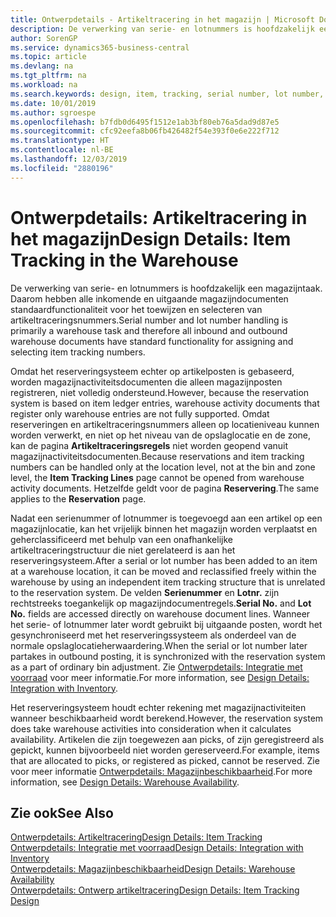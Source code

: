 ```yaml
---
title: Ontwerpdetails - Artikeltracering in het magazijn | Microsoft Docs
description: De verwerking van serie- en lotnummers is hoofdzakelijk een magazijntaak. Daarom hebben alle inkomende en uitgaande magazijndocumenten standaardfunctionaliteit voor het toewijzen en selecteren van artikeltraceringsnummers. Omdat het reserveringsysteem echter op artikelposten is gebaseerd, worden magazijnactiviteitsdocumenten die alleen magazijnposten registreren, niet volledig ondersteund.
author: SorenGP
ms.service: dynamics365-business-central
ms.topic: article
ms.devlang: na
ms.tgt_pltfrm: na
ms.workload: na
ms.search.keywords: design, item, tracking, serial number, lot number, outbound documents
ms.date: 10/01/2019
ms.author: sgroespe
ms.openlocfilehash: b7fdb0d6495f1512e1ab3bf80eb76a5dad9d87e5
ms.sourcegitcommit: cfc92eefa8b06fb426482f54e393f0e6e222f712
ms.translationtype: HT
ms.contentlocale: nl-BE
ms.lasthandoff: 12/03/2019
ms.locfileid: "2880196"
---
```

# <a name="design-details-item-tracking-in-the-warehouse"></a><span data-ttu-id="032e8-104">Ontwerpdetails: Artikeltracering in het magazijn</span><span class="sxs-lookup"><span data-stu-id="032e8-104">Design Details: Item Tracking in the Warehouse</span></span>
<span data-ttu-id="032e8-105">De verwerking van serie- en lotnummers is hoofdzakelijk een magazijntaak. Daarom hebben alle inkomende en uitgaande magazijndocumenten standaardfunctionaliteit voor het toewijzen en selecteren van artikeltraceringsnummers.</span><span class="sxs-lookup"><span data-stu-id="032e8-105">Serial number and lot number handling is primarily a warehouse task and therefore all inbound and outbound warehouse documents have standard functionality for assigning and selecting item tracking numbers.</span></span>  

<span data-ttu-id="032e8-106">Omdat het reserveringsysteem echter op artikelposten is gebaseerd, worden magazijnactiviteitsdocumenten die alleen magazijnposten registreren, niet volledig ondersteund.</span><span class="sxs-lookup"><span data-stu-id="032e8-106">However, because the reservation system is based on item ledger entries, warehouse activity documents that register only warehouse entries are not fully supported.</span></span> <span data-ttu-id="032e8-107">Omdat reserveringen en artikeltraceringsnummers alleen op locatieniveau kunnen worden verwerkt, en niet op het niveau van de opslaglocatie en de zone, kan de pagina **Artikeltraceringsregels** niet worden geopend vanuit magazijnactiviteitsdocumenten.</span><span class="sxs-lookup"><span data-stu-id="032e8-107">Because reservations and item tracking numbers can be handled only at the location level, not at the bin and zone level, the **Item Tracking Lines** page cannot be opened from warehouse activity documents.</span></span> <span data-ttu-id="032e8-108">Hetzelfde geldt voor de pagina **Reservering**.</span><span class="sxs-lookup"><span data-stu-id="032e8-108">The same applies to the **Reservation** page.</span></span>  

<span data-ttu-id="032e8-109">Nadat een serienummer of lotnummer is toegevoegd aan een artikel op een magazijnlocatie, kan het vrijelijk binnen het magazijn worden verplaatst en geherclassificeerd met behulp van een onafhankelijke artikeltraceringstructuur die niet gerelateerd is aan het reserveringsysteem.</span><span class="sxs-lookup"><span data-stu-id="032e8-109">After a serial or lot number has been added to an item at a warehouse location, it can be moved and reclassified freely within the warehouse by using an independent item tracking structure that is unrelated to the reservation system.</span></span> <span data-ttu-id="032e8-110">De velden **Serienummer** en **Lotnr.** zijn rechtstreeks toegankelijk op magazijndocumentregels.</span><span class="sxs-lookup"><span data-stu-id="032e8-110">**Serial No.** and **Lot No.** fields are accessed directly on warehouse document lines.</span></span> <span data-ttu-id="032e8-111">Wanneer het serie- of lotnummer later wordt gebruikt bij uitgaande posten, wordt het gesynchroniseerd met het reserveringssysteem als onderdeel van de normale opslaglocatieherwaardering.</span><span class="sxs-lookup"><span data-stu-id="032e8-111">When the serial or lot number later partakes in outbound posting, it is synchronized with the reservation system as a part of ordinary bin adjustment.</span></span> <span data-ttu-id="032e8-112">Zie [Ontwerpdetails: Integratie met voorraad](design-details-integration-with-inventory.md) voor meer informatie.</span><span class="sxs-lookup"><span data-stu-id="032e8-112">For more information, see [Design Details: Integration with Inventory](design-details-integration-with-inventory.md).</span></span>  

<span data-ttu-id="032e8-113">Het reserveringsysteem houdt echter rekening met magazijnactiviteiten wanneer beschikbaarheid wordt berekend.</span><span class="sxs-lookup"><span data-stu-id="032e8-113">However, the reservation system does take warehouse activities into consideration when it calculates availability.</span></span> <span data-ttu-id="032e8-114">Artikelen die zijn toegewezen aan picks, of zijn geregistreerd als gepickt, kunnen bijvoorbeeld niet worden gereserveerd.</span><span class="sxs-lookup"><span data-stu-id="032e8-114">For example, items that are allocated to picks, or registered as picked, cannot be reserved.</span></span> <span data-ttu-id="032e8-115">Zie voor meer informatie [Ontwerpdetails: Magazijnbeschikbaarheid](design-details-availability-in-the-warehouse.md).</span><span class="sxs-lookup"><span data-stu-id="032e8-115">For more information, see [Design Details: Warehouse Availability](design-details-availability-in-the-warehouse.md).</span></span>

## <a name="see-also"></a><span data-ttu-id="032e8-116">Zie ook</span><span class="sxs-lookup"><span data-stu-id="032e8-116">See Also</span></span>  
[<span data-ttu-id="032e8-117">Ontwerpdetails: Artikeltracering</span><span class="sxs-lookup"><span data-stu-id="032e8-117">Design Details: Item Tracking</span></span>](design-details-item-tracking.md)  
[<span data-ttu-id="032e8-118">Ontwerpdetails: Integratie met voorraad</span><span class="sxs-lookup"><span data-stu-id="032e8-118">Design Details: Integration with Inventory</span></span>](design-details-integration-with-inventory.md)  
[<span data-ttu-id="032e8-119">Ontwerpdetails: Magazijnbeschikbaarheid</span><span class="sxs-lookup"><span data-stu-id="032e8-119">Design Details: Warehouse Availability</span></span>](design-details-availability-in-the-warehouse.md)  
[<span data-ttu-id="032e8-120">Ontwerpdetails: Ontwerp artikeltracering</span><span class="sxs-lookup"><span data-stu-id="032e8-120">Design Details: Item Tracking Design</span></span>](design-details-item-tracking-design.md)
